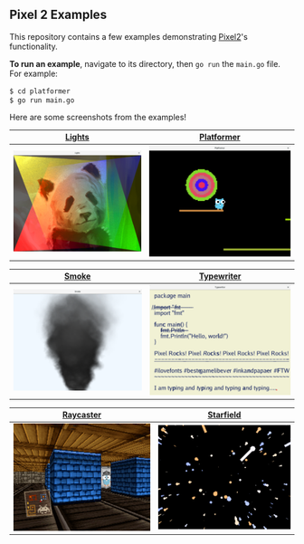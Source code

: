 ## Pixel 2 Examples

This repository contains a few examples demonstrating [Pixel2](https://github.com/gopxl/pixel/v2)'s functionality.

**To run an example**, navigate to its directory, then `go run` the `main.go` file. For example:

```
$ cd platformer
$ go run main.go
```

Here are some screenshots from the examples!

| [Lights](lights) | [Platformer](platformer) |
| --- | --- |
| ![Lights](lights/screenshot.png) | ![Platformer](platformer/screenshot.png) |

| [Smoke](smoke) | [Typewriter](typewriter) |
| --- | --- |
| ![Smoke](smoke/screenshot.png) | ![Typewriter](typewriter/screenshot.png) |

| [Raycaster](community/raycaster) | [Starfield](community/starfield) |
| --- | --- |
| ![Raycaster](community/raycaster/screenshot.png) | ![Starfield](community/starfield/screenshot.png) |
